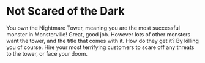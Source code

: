 # Not Scared of the Dark
You own the Nightmare Tower, meaning you are the most successful monster in Monsterville! Great, good job. However lots of other monsters want the tower, and the title that comes with it. How do they get it? By killing you of course. Hire your most terrifying customers to scare off any threats to the tower, or face your doom.
